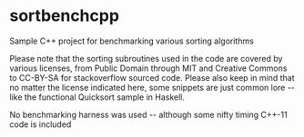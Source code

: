 # sortbenchcpp
Sample C++ project for benchmarking various sorting algorithms

Please note that the sorting subroutines used in the code are covered by various licenses, from Public Domain through MIT and Creative Commons to CC-BY-SA for stackoverflow sourced code. Please also keep in mind that no matter the license indicated here, some snippets are just common lore -- like the functional Quicksort sample in Haskell.

No benchmarking harness was used -- although some nifty timing C++-11 code is included
